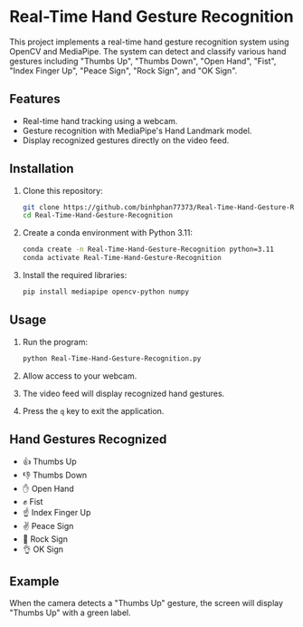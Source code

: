 # Real-Time Hand Gesture Recognition

This project implements a real-time hand gesture recognition system using OpenCV and MediaPipe. The system can detect and classify various hand gestures including "Thumbs Up", "Thumbs Down", "Open Hand", "Fist", "Index Finger Up", "Peace Sign", "Rock Sign", and "OK Sign".

## Features

- Real-time hand tracking using a webcam.
- Gesture recognition with MediaPipe's Hand Landmark model.
- Display recognized gestures directly on the video feed.

## Installation

1. Clone this repository:  
   ```bash
   git clone https://github.com/binhphan77373/Real-Time-Hand-Gesture-Recognition.git
   cd Real-Time-Hand-Gesture-Recognition
   ```

2. Create a conda environment with Python 3.11:  
   ```bash
   conda create -n Real-Time-Hand-Gesture-Recognition python=3.11
   conda activate Real-Time-Hand-Gesture-Recognition
   ```

3. Install the required libraries:  
   ```bash
   pip install mediapipe opencv-python numpy
   ```

## Usage

1. Run the program:  
   ```bash
   python Real-Time-Hand-Gesture-Recognition.py
   ```

2. Allow access to your webcam.  
3. The video feed will display recognized hand gestures.  
4. Press the `q` key to exit the application.  

## Hand Gestures Recognized

- 👍 Thumbs Up
- 👎 Thumbs Down
- ✋ Open Hand
- ✊ Fist
- ☝️ Index Finger Up
- ✌️ Peace Sign
- 🤘 Rock Sign
- 👌 OK Sign

## Example

When the camera detects a "Thumbs Up" gesture, the screen will display "Thumbs Up" with a green label.

